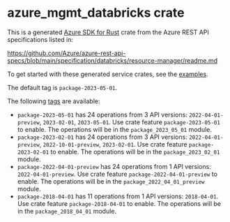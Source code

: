# azure_mgmt_databricks crate

This is a generated [Azure SDK for Rust](https://github.com/Azure/azure-sdk-for-rust) crate from the Azure REST API specifications listed in:

https://github.com/Azure/azure-rest-api-specs/blob/main/specification/databricks/resource-manager/readme.md

To get started with these generated service crates, see the [examples](https://github.com/Azure/azure-sdk-for-rust/blob/main/services/README.md#examples).

The default tag is `package-2023-05-01`.

The following [tags](https://github.com/Azure/azure-sdk-for-rust/blob/main/services/tags.md) are available:

- `package-2023-05-01` has 24 operations from 3 API versions: `2022-04-01-preview`, `2023-02-01`, `2023-05-01`. Use crate feature `package-2023-05-01` to enable. The operations will be in the `package_2023_05_01` module.
- `package-2023-02-01` has 24 operations from 3 API versions: `2022-04-01-preview`, `2022-10-01-preview`, `2023-02-01`. Use crate feature `package-2023-02-01` to enable. The operations will be in the `package_2023_02_01` module.
- `package-2022-04-01-preview` has 24 operations from 1 API versions: `2022-04-01-preview`. Use crate feature `package-2022-04-01-preview` to enable. The operations will be in the `package_2022_04_01_preview` module.
- `package-2018-04-01` has 11 operations from 1 API versions: `2018-04-01`. Use crate feature `package-2018-04-01` to enable. The operations will be in the `package_2018_04_01` module.